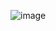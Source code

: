 ![image](https://user-images.githubusercontent.com/121180975/209118500-2654b421-8d94-4f59-be91-93668b31abb5.png)
